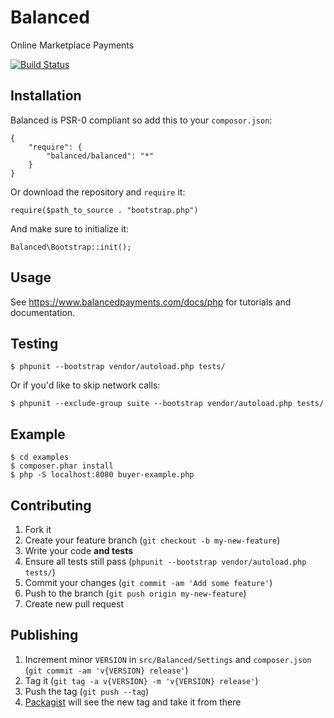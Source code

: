 # Balanced

Online Marketplace Payments

[![Build Status](https://secure.travis-ci.org/balanced/balanced-php.png)](http://travis-ci.org/balanced/balanced-php)

## Installation

Balanced is PSR-0 compliant so add this to your `composor.json`:

    {
        "require": {
            "balanced/balanced": "*"
        }
    }

Or download the repository and `require` it:

    require($path_to_source . "bootstrap.php")
    
And make sure to initialize it:

    Balanced\Bootstrap::init();

## Usage

See https://www.balancedpayments.com/docs/php for tutorials and documentation.

## Testing
    
    $ phpunit --bootstrap vendor/autoload.php tests/
    
Or if you'd like to skip network calls:

    $ phpunit --exclude-group suite --bootstrap vendor/autoload.php tests/

## Example

    $ cd examples
    $ composer.phar install
    $ php -S localhost:8080 buyer-example.php

## Contributing

1. Fork it
2. Create your feature branch (`git checkout -b my-new-feature`)
3. Write your code **and tests**
4. Ensure all tests still pass (`phpunit --bootstrap vendor/autoload.php tests/`)
5. Commit your changes (`git commit -am 'Add some feature'`)
6. Push to the branch (`git push origin my-new-feature`)
7. Create new pull request

## Publishing

1. Increment minor `VERSION` in `src/Balanced/Settings` and `composer.json` (`git commit -am 'v{VERSION} release'`)
2. Tag it (`git tag -a v{VERSION} -m 'v{VERSION} release'`)
3. Push the tag (`git push --tag`)
4. [Packagist](http://packagist.org/packages/balanced/balanced) will see the new tag and take it from there
